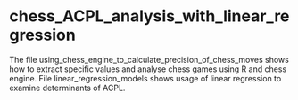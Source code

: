 # chess_ACPL_analysis_with_linear_regression
The file using_chess_engine_to_calculate_precision_of_chess_moves shows how to extract specific values and analyse chess games using R and chess engine.
File linear_regression_models shows usage of linear regression to examine determinants of ACPL.
